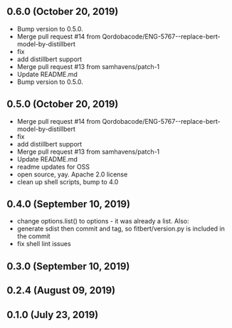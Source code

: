 ## 0.6.0 (October 20, 2019)
  - Bump version to 0.5.0.
  - Merge pull request #14 from Qordobacode/ENG-5767--replace-bert-model-by-distillbert
  - fix
  - add distillbert support
  - Merge pull request #13 from samhavens/patch-1
  - Update README.md
  - Bump version to 0.5.0.

## 0.5.0 (October 20, 2019)
  - Merge pull request #14 from Qordobacode/ENG-5767--replace-bert-model-by-distillbert
  - fix
  - add distillbert support
  - Merge pull request #13 from samhavens/patch-1
  - Update README.md
  - readme updates for OSS
  - open source, yay. Apache 2.0 license
  - clean up shell scripts, bump to 4.0

## 0.4.0 (September 10, 2019)
  - change options.list() to options - it was already a list. Also:
  - generate sdist then commit and tag, so fitbert/version.py is included in the commit
  - fix shell lint issues

## 0.3.0 (September 10, 2019)


## 0.2.4 (August 09, 2019)


## 0.1.0 (July 23, 2019)


